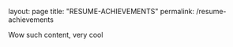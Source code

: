 layout: page
title: "RESUME-ACHIEVEMENTS"
permalink: /resume-achievements

Wow such content, very cool

